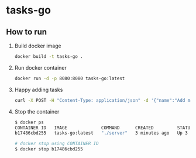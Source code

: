 # tasks-go

## How to run

1. Build docker image
    ```bash
    docker build -t tasks-go .
    ```

2. Run docker container 
    
    ```bash
    docker run -d -p 8080:8080 tasks-go:latest
    ```

3. Happy adding tasks

    ```bash
    curl -X POST -H "Content-Type: application/json" -d '{"name":"Add more tasks"}' http://localhost:8080/tasks
    ```

4. Stop the container

    ```bash
    $ docker ps
    CONTAINER ID   IMAGE             COMMAND      CREATED         STATUS         PORTS                    NAMES
    b17486cbd255   tasks-go:latest   "./server"   3 minutes ago   Up 3 minutes   0.0.0.0:8080->8080/tcp   condescending_sammet
   
    # docker stop using CONTAINER ID
    $ docker stop b17486cbd255
    ```
